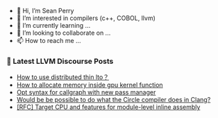- 👋 Hi, I’m Sean Perry
- 👀 I’m interested in compilers (c++, COBOL, llvm)
- 🌱 I’m currently learning ...
- 💞️ I’m looking to collaborate on ...
- 📫 How to reach me ...

<!---
s66perry/s66perry is a ✨ special ✨ repository because its `README.md` (this file) appears on your GitHub profile.
You can click the Preview link to take a look at your changes.
--->
### 📕 Latest LLVM Discourse Posts

<!-- DISCOURSE-LLVM:START -->
- [How to use distributed thin lto？](https://discourse.llvm.org/t/how-to-use-distributed-thin-lto/74639#post_4)
- [How to allocate memory inside gpu kernel function](https://discourse.llvm.org/t/how-to-allocate-memory-inside-gpu-kernel-function/74678#post_11)
- [Opt syntax for callgraph with new pass manager](https://discourse.llvm.org/t/opt-syntax-for-callgraph-with-new-pass-manager/74623#post_9)
- [Would be be possible to do what the Circle compiler does in Clang?](https://discourse.llvm.org/t/would-be-be-possible-to-do-what-the-circle-compiler-does-in-clang/74694#post_3)
- [[RFC] Target CPU and features for module-level inline assembly](https://discourse.llvm.org/t/rfc-target-cpu-and-features-for-module-level-inline-assembly/74713#post_2)
<!-- DISCOURSE-LLVM:END -->
